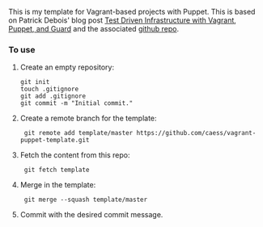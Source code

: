 This is my template for Vagrant-based projects with Puppet.  This is based on Patrick Debois' blog post [Test Driven Infrastructure with Vagrant, Puppet, and Guard](http://www.jedi.be/blog/2011/12/13/testdriven-infrastructure-with-vagrant-puppet-guard/) and the associated [github repo](http://github.com/jedi4ever/vagrant-guard-demo).

### To use
1.  Create an empty repository:

        git init
        touch .gitignore
        git add .gitignore
        git commit -m "Initial commit."
2. Create a remote branch for the template:

        git remote add template/master https://github.com/caess/vagrant-puppet-template.git
3. Fetch the content from this repo:

        git fetch template
4. Merge in the template:

        git merge --squash template/master
5. Commit with the desired commit message.